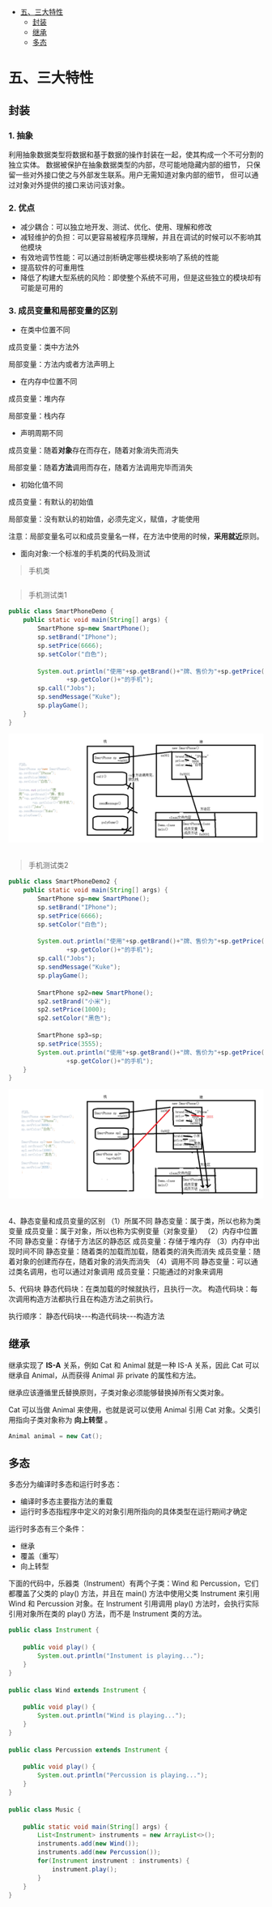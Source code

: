 <!-- GFM-TOC -->
* [五、三大特性](#五三大特性)
    * [封装](#封装)
    * [继承](#继承)
    * [多态](#多态)
<!-- GFM-TOC -->

# 五、三大特性

## 封装

### 1. 抽象
利用抽象数据类型将数据和基于数据的操作封装在一起，使其构成一个不可分割的独立实体。
数据被保护在抽象数据类型的内部，尽可能地隐藏内部的细节，
只保留一些对外接口使之与外部发生联系。用户无需知道对象内部的细节，
但可以通过对象对外提供的接口来访问该对象。

### 2. 优点

- 减少耦合：可以独立地开发、测试、优化、使用、理解和修改
- 减轻维护的负担：可以更容易被程序员理解，并且在调试的时候可以不影响其他模块
- 有效地调节性能：可以通过剖析确定哪些模块影响了系统的性能
- 提高软件的可重用性
- 降低了构建大型系统的风险：即使整个系统不可用，但是这些独立的模块却有可能是可用的

### 3. 成员变量和局部变量的区别
- 在类中位置不同

成员变量：类中方法外

局部变量：方法内或者方法声明上
    
- 在内存中位置不同

成员变量：堆内存

局部变量：栈内存
    
- 声明周期不同
    
成员变量：随着**对象**存在而存在，随着对象消失而消失
    
局部变量：随着**方法**调用而存在，随着方法调用完毕而消失
    
- 初始化值不同

成员变量：有默认的初始值

局部变量：没有默认的初始值，必须先定义，赋值，才能使用

注意：局部变量名可以和成员变量名一样，在方法中使用的时候，**采用就近**原则。


- 面向对象:一个标准的手机类的代码及测试

> 手机类
```java

```

> 手机测试类1
```java
public class SmartPhoneDemo {
    public static void main(String[] args) {
        SmartPhone sp=new SmartPhone();
        sp.setBrand("IPhone");
        sp.setPrice(6666);
        sp.setColor("白色");

        System.out.println("使用"+sp.getBrand()+"牌、售价为"+sp.getPrice()+"元的"
                +sp.getColor()+"的手机");
        sp.call("Jobs");
        sp.sendMessage("Kuke");
        sp.playGame();
    }
}
```

<div align="center"> <img src="pics\\04_1.png"/> </div><br>

> 手机测试类2

```java
public class SmartPhoneDemo2 {
    public static void main(String[] args) {
        SmartPhone sp=new SmartPhone();
        sp.setBrand("IPhone");
        sp.setPrice(6666);
        sp.setColor("白色");

        System.out.println("使用"+sp.getBrand()+"牌、售价为"+sp.getPrice()+"元的"
                +sp.getColor()+"的手机");
        sp.call("Jobs");
        sp.sendMessage("Kuke");
        sp.playGame();

        SmartPhone sp2=new SmartPhone();
        sp2.setBrand("小米");
        sp2.setPrice(1000);
        sp2.setColor("黑色");

        SmartPhone sp3=sp;
        sp.setPrice(3555);
        System.out.println("使用"+sp.getBrand()+"牌、售价为"+sp.getPrice()+"元的"
                +sp.getColor()+"的手机");
    }
}
```

<div align="center"> <img src="pics\\04_2.png"/> </div><br>

4、静态变量和成员变量的区别
（1）所属不同
    静态变量：属于类，所以也称为类变量
    成员变量：属于对象，所以也称为实例变量（对象变量）
（2）内存中位置不同
    静态变量：存储于方法区的静态区
    成员变量：存储于堆内存
（3）内存中出现时间不同
    静态变量：随着类的加载而加载，随着类的消失而消失
    成员变量：随着对象的创建而存在，随着对象的消失而消失
（4）调用不同
    静态变量：可以通过类名调用，也可以通过对象调用
    成员变量：只能通过的对象来调用

5、代码块
静态代码块：在类加载的时候就执行，且执行一次。
构造代码块：每次调用构造方法都执行且在构造方法之前执行。

执行顺序：
    静态代码块---构造代码块---构造方法

## 继承

继承实现了  **IS-A**  关系，例如 Cat 和 Animal 就是一种 IS-A 关系，因此 Cat 可以继承自 Animal，从而获得 Animal 非 private 的属性和方法。

继承应该遵循里氏替换原则，子类对象必须能够替换掉所有父类对象。

Cat 可以当做 Animal 来使用，也就是说可以使用 Animal 引用 Cat 对象。父类引用指向子类对象称为  **向上转型** 。

```java
Animal animal = new Cat();
```

## 多态

多态分为编译时多态和运行时多态：

- 编译时多态主要指方法的重载
- 运行时多态指程序中定义的对象引用所指向的具体类型在运行期间才确定

运行时多态有三个条件：

- 继承
- 覆盖（重写）
- 向上转型

下面的代码中，乐器类（Instrument）有两个子类：Wind 和 Percussion，它们都覆盖了父类的 play() 方法，并且在 main() 方法中使用父类 Instrument 来引用 Wind 和 Percussion 对象。在 Instrument 引用调用 play() 方法时，会执行实际引用对象所在类的 play() 方法，而不是 Instrument 类的方法。

```java
public class Instrument {

    public void play() {
        System.out.println("Instument is playing...");
    }
}

public class Wind extends Instrument {

    public void play() {
        System.out.println("Wind is playing...");
    }
}

public class Percussion extends Instrument {

    public void play() {
        System.out.println("Percussion is playing...");
    }
}

public class Music {

    public static void main(String[] args) {
        List<Instrument> instruments = new ArrayList<>();
        instruments.add(new Wind());
        instruments.add(new Percussion());
        for(Instrument instrument : instruments) {
            instrument.play();
        }
    }
}
```